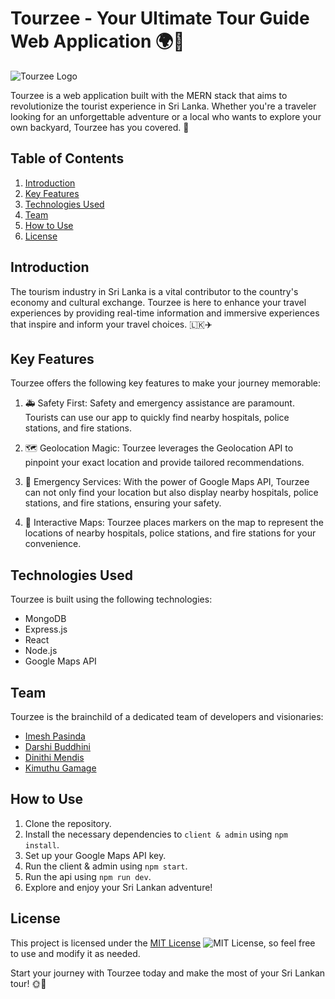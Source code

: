 # Tourzee - Your Ultimate Tour Guide Web Application 🌍📱

![Tourzee Logo](https://github.com/ImeshPasinda/Tourzee/blob/dev/logo.png)

Tourzee is a web application built with the MERN stack that aims to revolutionize the tourist experience in Sri Lanka. Whether you're a traveler looking for an unforgettable adventure or a local who wants to explore your own backyard, Tourzee has you covered. 🌴

## Table of Contents
1. [Introduction](#introduction)
2. [Key Features](#key-features)
3. [Technologies Used](#technologies-used)
4. [Team](#team)
5. [How to Use](#how-to-use)
6. [License](#license)

## Introduction
The tourism industry in Sri Lanka is a vital contributor to the country's economy and cultural exchange. Tourzee is here to enhance your travel experiences by providing real-time information and immersive experiences that inspire and inform your travel choices. 🇱🇰✈️

## Key Features
Tourzee offers the following key features to make your journey memorable:

1. 🚑 Safety First: Safety and emergency assistance are paramount. Tourists can use our app to quickly find nearby hospitals, police stations, and fire stations.

2. 🗺️ Geolocation Magic: Tourzee leverages the Geolocation API to pinpoint your exact location and provide tailored recommendations.

3. 🏥 Emergency Services: With the power of Google Maps API, Tourzee can not only find your location but also display nearby hospitals, police stations, and fire stations, ensuring your safety.

4. 📍 Interactive Maps: Tourzee places markers on the map to represent the locations of nearby hospitals, police stations, and fire stations for your convenience.

## Technologies Used
Tourzee is built using the following technologies:

- MongoDB
- Express.js
- React
- Node.js
- Google Maps API

## Team
Tourzee is the brainchild of a dedicated team of developers and visionaries:

- [Imesh Pasinda](https://github.com/imeshpasinda)
- [Darshi Buddhini](https://github.com/darshibuddhini)
- [Dinithi Mendis](https://github.com/dinithi27)
- [Kimuthu Gamage](https://github.com/kimuthuug)

## How to Use
1. Clone the repository.
2. Install the necessary dependencies to `client & admin` using `npm install`.
3. Set up your Google Maps API key.
4. Run the client & admin using `npm start`.
5. Run the api using `npm run dev`.
6. Explore and enjoy your Sri Lankan adventure!

## License
This project is licensed under the [MIT License](https://opensource.org/licenses/MIT) ![MIT License](https://img.shields.io/badge/License-MIT-blue.svg), so feel free to use and modify it as needed.

Start your journey with Tourzee today and make the most of your Sri Lankan tour! 🌞🌴

